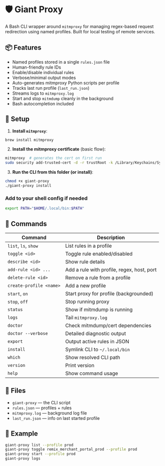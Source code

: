 # 🛡️ Giant Proxy

A Bash CLI wrapper around `mitmproxy` for managing regex-based request redirection using named profiles. Built for local testing of remote services.

## 📦 Features

- Named profiles stored in a single `rules.json` file
- Human-friendly rule IDs
- Enable/disable individual rules
- Verbose/minimal output modes
- Auto-generates mitmproxy Python scripts per profile
- Tracks last run profile (`last_run.json`)
- Streams logs to `mitmproxy.log`
- Start and stop `mitmdump` cleanly in the background
- Bash autocompletion included

## 🚀 Setup

1. **Install `mitmproxy`**:

```bash
brew install mitmproxy
```

2. **Install the mitmproxy certificate** (basic flow):

```bash
mitmproxy  # generates the cert on first run
sudo security add-trusted-cert -d -r trustRoot -k /Library/Keychains/System.keychain ~/.mitmproxy/mitmproxy-ca-cert.pem
```

3. **Run the CLI from this folder (or install)**:

```bash
chmod +x giant-proxy
./giant-proxy install
```

### Add to your shell config if needed

```bash
export PATH="$HOME/.local/bin:$PATH"
```

## 🧰 Commands

| Command                 | Description                                |
| ----------------------- | ------------------------------------------ |
| `list`, `ls`, `show`    | List rules in a profile                    |
| `toggle <id>`           | Toggle rule enabled/disabled               |
| `describe <id>`         | Show rule details                          |
| `add-rule <id> ...`     | Add a rule with profile, regex, host, port |
| `delete-rule <id>`      | Remove a rule from a profile               |
| `create-profile <name>` | Add a new profile                          |
| `start`, `on`           | Start proxy for profile (backgrounded)     |
| `stop`, `off`           | Stop running proxy                         |
| `status`                | Show if mitmdump is running                |
| `logs`                  | Tail `mitmproxy.log`                       |
| `doctor`                | Check mitmdump/cert dependencies           |
| `doctor --verbose`      | Detailed diagnostic output                 |
| `export`                | Output active rules in JSON                |
| `install`               | Symlink CLI to `~/.local/bin`              |
| `which`                 | Show resolved CLI path                     |
| `version`               | Print version                              |
| `help`                  | Show command usage                         |

## 📄 Files

- `giant-proxy` — the CLI script
- `rules.json` — profiles + rules
- `mitmproxy.log` — background log file
- `last_run.json` — info on last started profile

## 📝 Example

```bash
giant-proxy list --profile prod
giant-proxy toggle remix_merchant_portal_prod --profile prod
giant-proxy start --profile prod
giant-proxy logs
```
